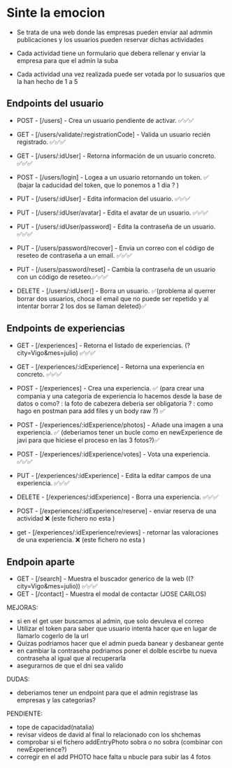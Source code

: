 # Sinte la emocion

- Se trata de una web donde las empresas pueden enviar aal admmin publicaciones y los usuarios pueden reservar dichas actividades

- Cada actividad tiene un formulario que debera rellenar y enviar la empresa para que el admin la suba

- Cada actividad una vez realizada puede ser votada por lo susuarios que la han hecho de 1 a 5

## Endpoints del usuario

- POST - [/users] - Crea un usuario pendiente de activar. ✅✅✅
- GET - [/users/validate/:registrationCode] - Valida un usuario recién registrado. ✅✅✅
- GET - [/users/:idUser] - Retorna información de un usuario concreto. ✅✅✅
- POST - [/users/login] - Logea a un usuario retornando un token. ✅ (bajar la caducidad del token, que lo ponemos a 1 dia ? )

- PUT - [/users/:idUser] - Edita informacion del usuario. ✅✅✅
- PUT - [/users/:idUser/avatar] - Edita el avatar de un usuario. ✅✅✅
- PUT - [/users/:idUser/password] - Edita la contraseña de un usuario. ✅✅✅
- PUT - [/users/password/recover] - Envia un correo con el código de reseteo de contraseña a un email. ✅✅✅
- PUT - [/users/password/reset] - Cambia la contraseña de un usuario con un código de reseteo.✅✅✅
- DELETE - [/users/:idUser(] - Borra un usuario. ✅(problema al querrer borrar dos usuarios, choca el email que no puede ser repetido y al intentar borrar 2 los dos se llaman deleted)✅

## Endpoints de experiencias

- GET - [/experiences] - Retorna el listado de experiencias. (?city=Vigo&mes=julio) ✅✅✅
- GET - [/experiences/:idExperience] - Retorna una experiencia en concreto. ✅✅✅
- POST - [/experiences] - Crea una experiencia. ✅ (para crear una compania y una categoria de experiencia lo hacemos desde la base de datos o como? : la foto de cabezera deberia ser obligatoria ? : como hago en postman para add files y un body raw ?) ✅
- POST - [/experiences/:idExperience/photos] - Añade una imagen a una experiencia. ✅ (deberiamos tener un bucle como en newExperience de javi para que hiciese el proceso en las 3 fotos?)✅
- POST - [/experiences/:idExperience/votes] - Vota una experiencia. ✅✅✅
- PUT - [/experiences/:idExperience] - Edita la editar campos de una experiencia. ✅✅✅
- DELETE - [/experiences/:idExperience] - Borra una experiencia. ✅✅✅

- POST - [/experiences/:idExperience/reserve] - enviar reserva de una actividad ❌ (este fichero no esta )
- get - [/experiences/:idExperience/reviews] - retornar las valoraciones de una experiencia. ❌ (este fichero no esta )

## Endpoin aparte

- GET - [/search] - Muestra el buscador generico de la web ((?city=Vigo&mes=julio)) ✅✅✅
- GET - [/contact] - Muestra el modal de contactar (JOSE CARLOS)

MEJORAS:

- si en el get user buscamos al admin, que solo devuleva el correo
- Utilizar el token para saber que usuario intenta hacer que en lugar de llamarlo cogerlo de la url
- Quizas podriamos hacer que el admin pueda banear y desbanear gente
- en cambiar la contraseha podriamos poner el dolble escirbe tu nueva contraseha al igual que al recuperarla
- asegurarnos de que el dni sea valido

DUDAS:

- deberiamos tener un endpoint para que el admin registrase las empresas y las categorias?

PENDIENTE:

- tope de capacidad(natalia)
- revisar videos de david al final lo relacionado con los shchemas
- comprobar si el fichero addEntryPhoto sobra o no sobra (combinar con newExperience?)
- corregir en el add PHOTO hace falta u nbucle para subir las 4 fotos
